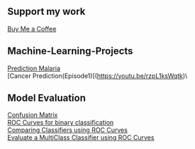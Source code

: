 ## Support my work
[Buy Me a Coffee](https://www.buymeacoffee.com/informatician)

## Machine-Learning-Projects
[Prediction Malaria](https://youtu.be/2zZYtboqZdY)\
[Cancer Prediction(Episode1)[(https://youtu.be/rzpL1ksWqtk)\


## Model Evaluation
[Confusion Matrix](https://youtu.be/q4MnddDBLoI) \
[ROC Curves for binary classification](https://youtu.be/EWGsjuHR9SQ)\
[Comparing Classifiers using ROC Curves](https://youtu.be/Q1AFQ9GZ_kc)\
[Evaluate a MultiClass Classifier using ROC Curves](https://youtu.be/wvXDGa2_x2E)
